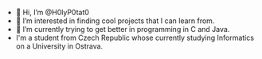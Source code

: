 - 👋 Hi, I’m @H0lyP0tat0
- 👀 I’m interested in finding cool projects that I can learn from.
- 🌱 I’m currently trying to get better in programming in C and Java.
- I'm a student from Czech Republic whose currently studying Informatics on a University in Ostrava. 

<!---
H0lyP0tat0/H0lyP0tat0 is a ✨ special ✨ repository because its `README.md` (this file) appears on your GitHub profile.
You can click the Preview link to take a look at your changes.
--->
